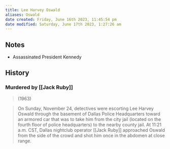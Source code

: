 ```yaml
---
title: Lee Harvey Oswald
aliases: Oswald
date created: Friday, June 16th 2023, 11:45:54 pm
date modified: Saturday, June 17th 2023, 1:27:26 am
---
```

## Notes

- Assassinated President Kennedy

## History

### Murdered by [[Jack Ruby]]

> (1963)

 > On Sunday, November 24, detectives were escorting Lee Harvey Oswald through the basement of Dallas Police Headquarters toward an armored car that was to take him from the city jail (located on the fourth floor of police headquarters) to the nearby county jail. At 11:21 a.m. CST, Dallas nightclub operator [[Jack Ruby]] approached Oswald from the side of the crowd and shot him once in the abdomen at close range.
